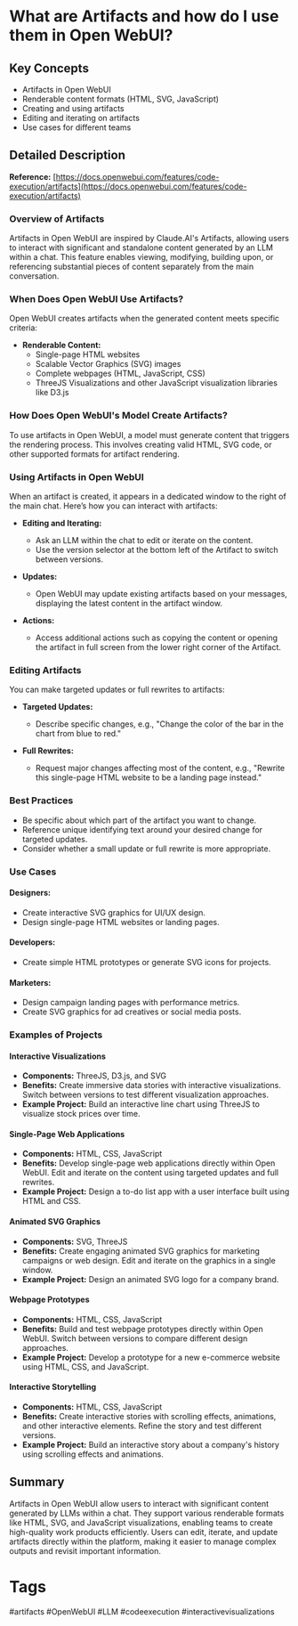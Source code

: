 # What are Artifacts and how do I use them in Open WebUI?

## Key Concepts
- Artifacts in Open WebUI
- Renderable content formats (HTML, SVG, JavaScript)
- Creating and using artifacts
- Editing and iterating on artifacts
- Use cases for different teams

## Detailed Description

**Reference:** [https://docs.openwebui.com/features/code-execution/artifacts](https://docs.openwebui.com/features/code-execution/artifacts)

### Overview of Artifacts
Artifacts in Open WebUI are inspired by Claude.AI's Artifacts, allowing users to interact with significant and standalone content generated by an LLM within a chat. This feature enables viewing, modifying, building upon, or referencing substantial pieces of content separately from the main conversation.

### When Does Open WebUI Use Artifacts?
Open WebUI creates artifacts when the generated content meets specific criteria:

- **Renderable Content:**
  - Single-page HTML websites
  - Scalable Vector Graphics (SVG) images
  - Complete webpages (HTML, JavaScript, CSS)
  - ThreeJS Visualizations and other JavaScript visualization libraries like D3.js

### How Does Open WebUI's Model Create Artifacts?
To use artifacts in Open WebUI, a model must generate content that triggers the rendering process. This involves creating valid HTML, SVG code, or other supported formats for artifact rendering.

### Using Artifacts in Open WebUI
When an artifact is created, it appears in a dedicated window to the right of the main chat. Here’s how you can interact with artifacts:

- **Editing and Iterating:**
  - Ask an LLM within the chat to edit or iterate on the content.
  - Use the version selector at the bottom left of the Artifact to switch between versions.

- **Updates:**
  - Open WebUI may update existing artifacts based on your messages, displaying the latest content in the artifact window.

- **Actions:**
  - Access additional actions such as copying the content or opening the artifact in full screen from the lower right corner of the Artifact.

### Editing Artifacts
You can make targeted updates or full rewrites to artifacts:

- **Targeted Updates:**
  - Describe specific changes, e.g., "Change the color of the bar in the chart from blue to red."

- **Full Rewrites:**
  - Request major changes affecting most of the content, e.g., "Rewrite this single-page HTML website to be a landing page instead."

### Best Practices
- Be specific about which part of the artifact you want to change.
- Reference unique identifying text around your desired change for targeted updates.
- Consider whether a small update or full rewrite is more appropriate.

### Use Cases

#### Designers:
- Create interactive SVG graphics for UI/UX design.
- Design single-page HTML websites or landing pages.

#### Developers:
- Create simple HTML prototypes or generate SVG icons for projects.

#### Marketers:
- Design campaign landing pages with performance metrics.
- Create SVG graphics for ad creatives or social media posts.

### Examples of Projects

#### Interactive Visualizations
- **Components:** ThreeJS, D3.js, and SVG
- **Benefits:** Create immersive data stories with interactive visualizations. Switch between versions to test different visualization approaches.
- **Example Project:** Build an interactive line chart using ThreeJS to visualize stock prices over time.

#### Single-Page Web Applications
- **Components:** HTML, CSS, JavaScript
- **Benefits:** Develop single-page web applications directly within Open WebUI. Edit and iterate on the content using targeted updates and full rewrites.
- **Example Project:** Design a to-do list app with a user interface built using HTML and CSS.

#### Animated SVG Graphics
- **Components:** SVG, ThreeJS
- **Benefits:** Create engaging animated SVG graphics for marketing campaigns or web design. Edit and iterate on the graphics in a single window.
- **Example Project:** Design an animated SVG logo for a company brand.

#### Webpage Prototypes
- **Components:** HTML, CSS, JavaScript
- **Benefits:** Build and test webpage prototypes directly within Open WebUI. Switch between versions to compare different design approaches.
- **Example Project:** Develop a prototype for a new e-commerce website using HTML, CSS, and JavaScript.

#### Interactive Storytelling
- **Components:** HTML, CSS, JavaScript
- **Benefits:** Create interactive stories with scrolling effects, animations, and other interactive elements. Refine the story and test different versions.
- **Example Project:** Build an interactive story about a company's history using scrolling effects and animations.

## Summary

Artifacts in Open WebUI allow users to interact with significant content generated by LLMs within a chat. They support various renderable formats like HTML, SVG, and JavaScript visualizations, enabling teams to create high-quality work products efficiently. Users can edit, iterate, and update artifacts directly within the platform, making it easier to manage complex outputs and revisit important information.

# Tags
#artifacts #OpenWebUI #LLM #codeexecution #interactivevisualizations